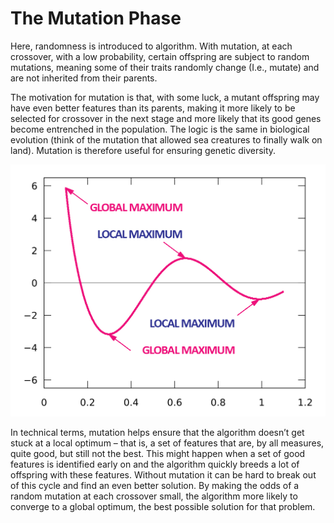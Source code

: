 # The Mutation Phase 
Here, randomness is introduced to algorithm. With mutation, at each crossover, with a low probability, certain offspring are subject to random mutations, meaning some of their traits randomly change (I.e., mutate) and are not inherited from their parents. 

The motivation for mutation is that, with some luck, a mutant offspring may have even better features than its parents, making it more likely to be selected for crossover in the next stage and more likely that its good genes become entrenched in the population. The logic is the same in biological evolution (think of the mutation that allowed sea creatures to finally walk on land). Mutation is therefore useful for ensuring genetic diversity. 

![GlobalLocalMaxMin](Images/4_03_GlobalLocalMaxMin.jpg "GlobalLocalMaxMin")

In technical terms, mutation helps ensure that the algorithm doesn’t get stuck at a local optimum – that is, a set of features that are, by all measures, quite good, but still not the best. This might happen when a set of good features is identified early on and the algorithm quickly breeds a lot of offspring with these features. Without mutation it can be hard to break out of this cycle and find an even better solution. By making the odds of a random mutation at each crossover small, the algorithm more likely to converge to a global optimum, the best possible solution for that problem. 
